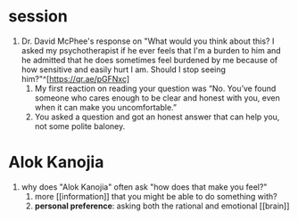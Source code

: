 # session
1. Dr. David McPhee's response on "What would you think about this? I asked my psychotherapist if he ever feels that I'm a burden to him and he admitted that he does sometimes feel burdened by me because of how sensitive and easily hurt I am. Should I stop seeing him?"^[https://qr.ae/pGFNxc]
	1. My first reaction on reading your question was “No. You’ve found someone who cares enough to be clear and honest with you, even when it can make you uncomfortable.”
	2. You asked a question and got an honest answer that can help you, not some polite baloney.

# Alok Kanojia
1. why does "Alok Kanojia" often ask "how does that make you feel?"
	1. more [[information]] that you might be able to do something with?
	2. **personal preference**: asking both the rational and emotional [[brain]]
